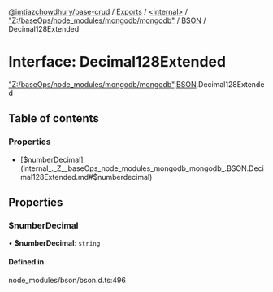 [@imtiazchowdhury/base-crud](../README.md) / [Exports](../modules.md) / [\<internal\>](../modules/internal_.md) / ["Z:/baseOps/node\_modules/mongodb/mongodb"](../modules/internal_._Z__baseOps_node_modules_mongodb_mongodb_.md) / [BSON](../modules/internal_._Z__baseOps_node_modules_mongodb_mongodb_.BSON.md) / Decimal128Extended

# Interface: Decimal128Extended

["Z:/baseOps/node\_modules/mongodb/mongodb"](../modules/internal_._Z__baseOps_node_modules_mongodb_mongodb_.md).[BSON](../modules/internal_._Z__baseOps_node_modules_mongodb_mongodb_.BSON.md).Decimal128Extended

## Table of contents

### Properties

- [$numberDecimal](internal_._Z__baseOps_node_modules_mongodb_mongodb_.BSON.Decimal128Extended.md#$numberdecimal)

## Properties

### $numberDecimal

• **$numberDecimal**: `string`

#### Defined in

node_modules/bson/bson.d.ts:496
